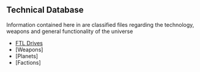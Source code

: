 ## Technical Database

Information contained here in are classified files regarding the technology, weapons and general functionality of the universe

- [FTL Drives](./ftl.md)
- [Weapons]
- [Planets]
- [Factions]
